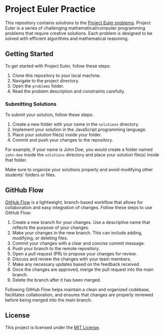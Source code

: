 # Project Euler Practice

This repository contains solutions to the [Project Euler problems](https://projecteuler.net/archives). Project Euler is a series of challenging mathematical/computer programming problems that require creative solutions. Each problem is designed to be solved with efficient algorithms and mathematical reasoning.

## Getting Started

To get started with Project Euler, follow these steps:

1. Clone this repository to your local machine.
1. Navigate to the project directory.
1. Open the `problems` folder.
1. Read the problem description and constraints carefully.


### Submitting Solutions

To submit your solution, follow these steps:

1. Create a new folder with your name in the `solutions` directory.
1. Implement your solution in the JavaScript programming language.
1. Place your solution file(s) inside your folder.
1. Commit and push your changes to the repository.


For example, if your name is John Doe, you would create a folder named `john-doe` inside the `solutions` directory and place your solution file(s) inside that folder.

Make sure to organize your solutions properly and avoid modifying other students' folders or files.

## GitHub Flow
[GitHub Flow](https://docs.github.com/en/get-started/using-github/github-flow) is a lightweight, branch-based workflow that allows for collaboration and easy integration of changes. Follow these steps to use GitHub Flow:

1. Create a new branch for your changes. Use a descriptive name that reflects the purpose of your changes.
2. Make your changes in the new branch. This can include adding, modifying, or deleting files.
3. Commit your changes with a clear and concise commit message.
4. Push your branch to the remote repository.
5. Open a pull request (PR) to propose your changes for review.
6. Discuss and review the changes with your team members.
7. Make any necessary updates based on the feedback received.
8. Once the changes are approved, merge the pull request into the main branch.
9. Delete the branch after it has been merged.

Following GitHub Flow helps maintain a clean and organized codebase, facilitates collaboration, and ensures that changes are properly reviewed before being merged into the main branch.

## License

This project is licensed under the [MIT License](https://opensource.org/licenses/MIT).
